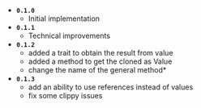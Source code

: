 * **`0.1.0`**
    * Initial implementation 
* **`0.1.1`**
    * Technical improvements 
* **`0.1.2`**
    * added a trait to obtain the result from value
    * added a method to get the cloned as Value
    * change the name of the general method*
* **`0.1.3`**
    * add an ability to use references instead of values
    * fix some clippy issues
